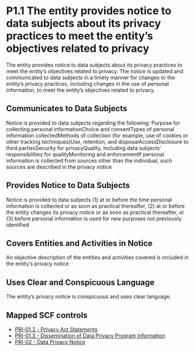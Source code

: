 # P1.1 The entity provides notice to data subjects about its privacy practices to meet the entity’s objectives related to privacy
The entity provides notice to data subjects about its privacy practices to meet the entity’s objectives related to privacy. The notice is updated and communicated to data subjects in a timely manner for changes to the entity’s privacy practices, including changes in the use of personal information, to meet the entity’s objectives related to privacy.
## Communicates to Data Subjects
Notice is provided to data subjects regarding the following: Purpose for collecting personal informationChoice and consentTypes of personal information collectedMethods of collection (for example, use of cookies or other tracking techniques)Use, retention, and disposalAccessDisclosure to third partiesSecurity for privacyQuality, including data subjects’ responsibilities for qualityMonitoring and enforcementIf personal information is collected from sources other than the individual, such sources are described in the privacy notice
## Provides Notice to Data Subjects
Notice is provided to data subjects (1) at or before the time personal information is collected or as soon as practical thereafter, (2) at or before the entity changes its privacy notice or as soon as practical thereafter, or (3) before personal information is used for new purposes not previously identified
## Covers Entities and Activities in Notice
An objective description of the entities and activities covered is included in the entity’s privacy notice
## Uses Clear and Conspicuous Language
The entity’s privacy notice is conspicuous and uses clear language.
## Mapped SCF controls
- [PRI-01.2 - Privacy Act Statements](../scf/pri-012-privacyactstatements.md)
- [PRI-01.3 - Dissemination of Data Privacy Program Information](../scf/pri-013-disseminationofdataprivacyprograminformation.md)
- [PRI-02 - Data Privacy Notice](../scf/pri-02-dataprivacynotice.md)